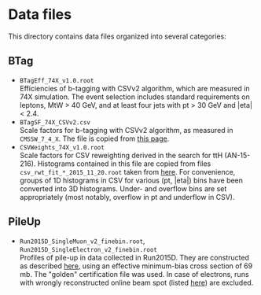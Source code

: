 # Data files

This directory contains data files organized into several categories:


## BTag

 * `BTagEff_74X_v1.0.root` <br />
   Efficiencies of b-tagging with CSVv2 algorithm, which are measured in 74X simulation. The event selection includes standard requirements on leptons, MtW > 40 GeV, and at least four jets with pt > 30 GeV and |eta| < 2.4.
 * `BTagSF_74X_CSVv2.csv` <br />
   Scale factors for b-tagging with CSVv2 algorithm, as measured in `CMSSW_7_4_X`. The file is copied from [this page](https://twiki.cern.ch/twiki/bin/viewauth/CMS/BtagRecommendation74X?rev=12#Supported_Algorithms_and_Operati).
 * `CSVWeights_74X_v1.0.root` <br />
   Scale factors for CSV reweighting derived in the search for ttH (AN-15-216). Histograms contained in this file are copied from files `csv_rwt_fit_*_2015_11_20.root` taken from [here](https://github.com/cms-ttH/MiniAOD/tree/5f72d163c5ab3a5f2eb79bda324fadce72e54460/MiniAODHelper/data). For convenience, groups of 1D histograms in CSV for various (pt, |eta|) bins have been converted into 3D histograms. Under- and overflow bins are set appropriately (most notably, overflow in pt and underflow in CSV).


## PileUp

 * `Run2015D_SingleMuon_v2_finebin.root`, `Run2015D_SingleElectron_v2_finebin.root` <br />
   Profiles of pile-up in data collected in Run2015D. They are constructed as described [here](https://twiki.cern.ch/twiki/bin/viewauth/CMS/PileupJSONFileforData?rev=22#2015_Pileup_JSON_Files), using an effective minimum-bias cross section of 69 mb. The "golden" certification file was used. In case of electrons, runs with wrongly reconstructed online beam spot (listed [here](https://hypernews.cern.ch/HyperNews/CMS/get/physics-validation/2556.html)) are excluded.
